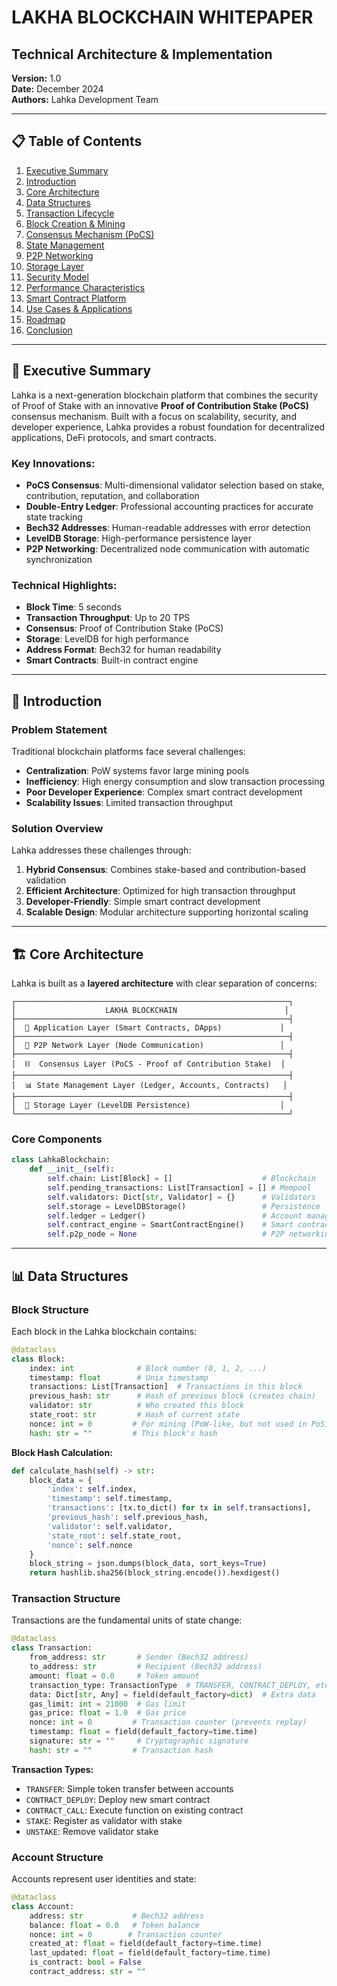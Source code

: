 # LAKHA BLOCKCHAIN WHITEPAPER
## Technical Architecture & Implementation

**Version:** 1.0  
**Date:** December 2024  
**Authors:** Lahka Development Team  

---

## 📋 Table of Contents

1. [Executive Summary](#executive-summary)
2. [Introduction](#introduction)
3. [Core Architecture](#core-architecture)
4. [Data Structures](#data-structures)
5. [Transaction Lifecycle](#transaction-lifecycle)
6. [Block Creation & Mining](#block-creation--mining)
7. [Consensus Mechanism (PoCS)](#consensus-mechanism-pocs)
8. [State Management](#state-management)
9. [P2P Networking](#p2p-networking)
10. [Storage Layer](#storage-layer)
11. [Security Model](#security-model)
12. [Performance Characteristics](#performance-characteristics)
13. [Smart Contract Platform](#smart-contract-platform)
14. [Use Cases & Applications](#use-cases--applications)
15. [Roadmap](#roadmap)
16. [Conclusion](#conclusion)

---

## 🎯 Executive Summary

Lahka is a next-generation blockchain platform that combines the security of Proof of Stake with an innovative **Proof of Contribution Stake (PoCS)** consensus mechanism. Built with a focus on scalability, security, and developer experience, Lahka provides a robust foundation for decentralized applications, DeFi protocols, and smart contracts.

### Key Innovations:
- **PoCS Consensus**: Multi-dimensional validator selection based on stake, contribution, reputation, and collaboration
- **Double-Entry Ledger**: Professional accounting practices for accurate state tracking
- **Bech32 Addresses**: Human-readable addresses with error detection
- **LevelDB Storage**: High-performance persistence layer
- **P2P Networking**: Decentralized node communication with automatic synchronization

### Technical Highlights:
- **Block Time**: 5 seconds
- **Transaction Throughput**: Up to 20 TPS
- **Consensus**: Proof of Contribution Stake (PoCS)
- **Storage**: LevelDB for high performance
- **Address Format**: Bech32 for human readability
- **Smart Contracts**: Built-in contract engine

---

## 🚀 Introduction

### Problem Statement
Traditional blockchain platforms face several challenges:
- **Centralization**: PoW systems favor large mining pools
- **Inefficiency**: High energy consumption and slow transaction processing
- **Poor Developer Experience**: Complex smart contract development
- **Scalability Issues**: Limited transaction throughput

### Solution Overview
Lahka addresses these challenges through:
1. **Hybrid Consensus**: Combines stake-based and contribution-based validation
2. **Efficient Architecture**: Optimized for high transaction throughput
3. **Developer-Friendly**: Simple smart contract development
4. **Scalable Design**: Modular architecture supporting horizontal scaling

---

## 🏗️ Core Architecture

Lahka is built as a **layered architecture** with clear separation of concerns:

```
┌─────────────────────────────────────────────────────────────┐
│                    LAKHA BLOCKCHAIN                        │
├─────────────────────────────────────────────────────────────┤
│  📱 Application Layer (Smart Contracts, DApps)             │
├─────────────────────────────────────────────────────────────┤
│  🔗 P2P Network Layer (Node Communication)                 │
├─────────────────────────────────────────────────────────────┤
│  ⛓️  Consensus Layer (PoCS - Proof of Contribution Stake)  │
├─────────────────────────────────────────────────────────────┤
│  📊 State Management Layer (Ledger, Accounts, Contracts)   │
├─────────────────────────────────────────────────────────────┤
│  💾 Storage Layer (LevelDB Persistence)                    │
└─────────────────────────────────────────────────────────────┘
```

### Core Components

```python
class LahkaBlockchain:
    def __init__(self):
        self.chain: List[Block] = []                    # Blockchain
        self.pending_transactions: List[Transaction] = [] # Mempool
        self.validators: Dict[str, Validator] = {}      # Validators
        self.storage = LevelDBStorage()                 # Persistence
        self.ledger = Ledger()                          # Account management
        self.contract_engine = SmartContractEngine()    # Smart contracts
        self.p2p_node = None                            # P2P networking
```

---

## 📊 Data Structures

### Block Structure

Each block in the Lahka blockchain contains:

```python
@dataclass
class Block:
    index: int              # Block number (0, 1, 2, ...)
    timestamp: float        # Unix timestamp
    transactions: List[Transaction]  # Transactions in this block
    previous_hash: str      # Hash of previous block (creates chain)
    validator: str          # Who created this block
    state_root: str         # Hash of current state
    nonce: int = 0         # For mining (PoW-like, but not used in PoS)
    hash: str = ""         # This block's hash
```

**Block Hash Calculation:**
```python
def calculate_hash(self) -> str:
    block_data = {
        'index': self.index,
        'timestamp': self.timestamp,
        'transactions': [tx.to_dict() for tx in self.transactions],
        'previous_hash': self.previous_hash,
        'validator': self.validator,
        'state_root': self.state_root,
        'nonce': self.nonce
    }
    block_string = json.dumps(block_data, sort_keys=True)
    return hashlib.sha256(block_string.encode()).hexdigest()
```

### Transaction Structure

Transactions are the fundamental units of state change:

```python
@dataclass
class Transaction:
    from_address: str       # Sender (Bech32 address)
    to_address: str         # Recipient (Bech32 address)
    amount: float = 0.0     # Token amount
    transaction_type: TransactionType  # TRANSFER, CONTRACT_DEPLOY, etc.
    data: Dict[str, Any] = field(default_factory=dict)  # Extra data
    gas_limit: int = 21000  # Gas limit
    gas_price: float = 1.0  # Gas price
    nonce: int = 0         # Transaction counter (prevents replay)
    timestamp: float = field(default_factory=time.time)
    signature: str = ""     # Cryptographic signature
    hash: str = ""         # Transaction hash
```

**Transaction Types:**
- `TRANSFER`: Simple token transfer between accounts
- `CONTRACT_DEPLOY`: Deploy new smart contract
- `CONTRACT_CALL`: Execute function on existing contract
- `STAKE`: Register as validator with stake
- `UNSTAKE`: Remove validator stake

### Account Structure

Accounts represent user identities and state:

```python
@dataclass
class Account:
    address: str           # Bech32 address
    balance: float = 0.0   # Token balance
    nonce: int = 0        # Transaction counter
    created_at: float = field(default_factory=time.time)
    last_updated: float = field(default_factory=time.time)
    is_contract: bool = False
    contract_address: str = ""
``` 